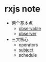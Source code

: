 # rxjs note

* 两个基本点
  * [observable](./concepts/observable.md)
  * [observer](./concepts/observer.md)
* 三大核心
  * operators
  * [subject](./concepts/subject.md)
  * schedule
